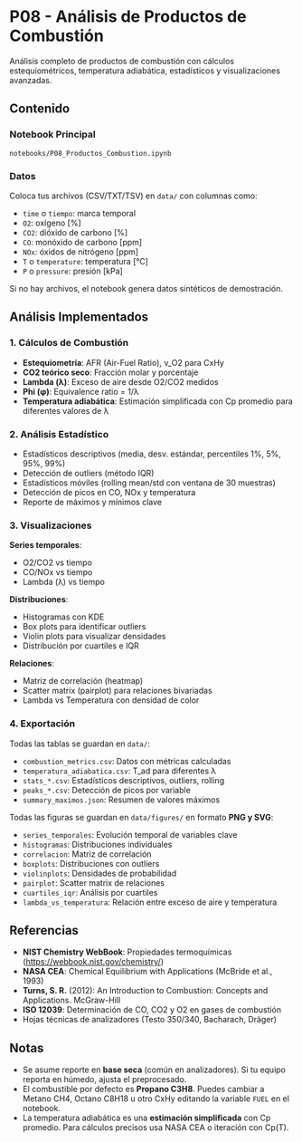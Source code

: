 # P08 - Análisis de Productos de Combustión

Análisis completo de productos de combustión con cálculos estequiométricos, temperatura adiabática, estadísticos y visualizaciones avanzadas.

## Contenido

### Notebook Principal
`notebooks/P08_Productos_Combustion.ipynb`

### Datos
Coloca tus archivos (CSV/TXT/TSV) en `data/` con columnas como:
- `time` o `tiempo`: marca temporal
- `O2`: oxígeno [%]
- `CO2`: dióxido de carbono [%]
- `CO`: monóxido de carbono [ppm]
- `NOx`: óxidos de nitrógeno [ppm]
- `T` o `temperature`: temperatura [°C]
- `P` o `pressure`: presión [kPa]

Si no hay archivos, el notebook genera datos sintéticos de demostración.

## Análisis Implementados

### 1. Cálculos de Combustión
- **Estequiometría**: AFR (Air-Fuel Ratio), ν_O2 para CxHy
- **CO2 teórico seco**: Fracción molar y porcentaje
- **Lambda (λ)**: Exceso de aire desde O2/CO2 medidos
- **Phi (φ)**: Equivalence ratio = 1/λ
- **Temperatura adiabática**: Estimación simplificada con Cp promedio para diferentes valores de λ

### 2. Análisis Estadístico
- Estadísticos descriptivos (media, desv. estándar, percentiles 1%, 5%, 95%, 99%)
- Detección de outliers (método IQR)
- Estadísticos móviles (rolling mean/std con ventana de 30 muestras)
- Detección de picos en CO, NOx y temperatura
- Reporte de máximos y mínimos clave

### 3. Visualizaciones
**Series temporales**:
- O2/CO2 vs tiempo
- CO/NOx vs tiempo
- Lambda (λ) vs tiempo

**Distribuciones**:
- Histogramas con KDE
- Box plots para identificar outliers
- Violin plots para visualizar densidades
- Distribución por cuartiles e IQR

**Relaciones**:
- Matriz de correlación (heatmap)
- Scatter matrix (pairplot) para relaciones bivariadas
- Lambda vs Temperatura con densidad de color

### 4. Exportación
Todas las tablas se guardan en `data/`:
- `combustion_metrics.csv`: Datos con métricas calculadas
- `temperatura_adiabatica.csv`: T_ad para diferentes λ
- `stats_*.csv`: Estadísticos descriptivos, outliers, rolling
- `peaks_*.csv`: Detección de picos por variable
- `summary_maximos.json`: Resumen de valores máximos

Todas las figuras se guardan en `data/figures/` en formato **PNG y SVG**:
- `series_temporales`: Evolución temporal de variables clave
- `histogramas`: Distribuciones individuales
- `correlacion`: Matriz de correlación
- `boxplots`: Distribuciones con outliers
- `violinplots`: Densidades de probabilidad
- `pairplot`: Scatter matrix de relaciones
- `cuartiles_iqr`: Análisis por cuartiles
- `lambda_vs_temperatura`: Relación entre exceso de aire y temperatura

## Referencias

- **NIST Chemistry WebBook**: Propiedades termoquímicas (https://webbook.nist.gov/chemistry/)
- **NASA CEA**: Chemical Equilibrium with Applications (McBride et al., 1993)
- **Turns, S. R.** (2012): An Introduction to Combustion: Concepts and Applications. McGraw-Hill
- **ISO 12039**: Determinación de CO, CO2 y O2 en gases de combustión
- Hojas técnicas de analizadores (Testo 350/340, Bacharach, Dräger)

## Notas

- Se asume reporte en **base seca** (común en analizadores). Si tu equipo reporta en húmedo, ajusta el preprocesado.
- El combustible por defecto es **Propano C3H8**. Puedes cambiar a Metano CH4, Octano C8H18 u otro CxHy editando la variable `FUEL` en el notebook.
- La temperatura adiabática es una **estimación simplificada** con Cp promedio. Para cálculos precisos usa NASA CEA o iteración con Cp(T).
